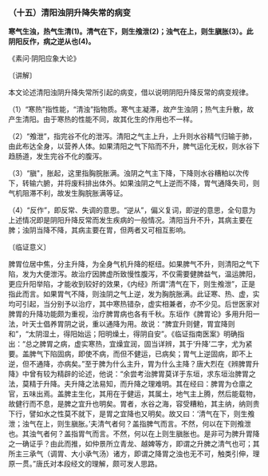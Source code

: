 ### （十五）清阳浊阴升降失常的病变

**寒气生浊，热气生清(1)。清气在下，则生飧泄(2)；浊气在上，则生䐜胀(3）。此阴阳反作，病之逆从也(4)。**

​《素问·阴阳应象大论》

〔讲解〕

本文论述清阳浊阴升降失常所引起的病变，借以说明阴阳升降反常的病变规律。

（1）“寒热”指性能，“清浊”指物质。寒气主凝滞，故产生浊阴；热气主升散，故产生清阳。由于寒热的性能不同，故其化生的作用也不一样。

（2）“飧泄”，指完谷不化的泄泻。清阳之气主上升，上升则水谷精气归输于肺，由此布达全身，以营养人体。如果清阳之气下陷而不升，脾气运化无权，则水谷下趋肠道，发生完谷不化的腹泻。

（3）“䐜"，胀起，这里指胸脘胀满。浊阴之气主下降，下降则水谷糟粕以次传下，转输六腑，并将废料排出体外。如果浊阴之气上逆而不降，胃气通降失司，则气机阻滞不利，故发生胸脘胀满等证。

（4）“反作”，即反常、失调的意思。“逆从”，偏义复词，即逆的意思，全句意为上述情况即是阴阳升降反常而发生疾病的一般情况。清阳当升不升，其病主要在脾；浊阴当降不降，其病主要在胃，但两者又可相互影响。

〔临证意义〕

脾胃位居中焦，分主升降，为全身气机升降的枢纽。如果脾气不升，则清阳之气下陷，发为大便泄泻。故治疗因脾虚所致慢性腹泻，不仅需要健脾益气，温运脾阳，更应升阳举陷，才能收到较好的效果，《内经》所谓“清气在下，则生飧泄”，正是指此而言。如果胃气不降，则浊阴之气上逆，发为胸脘胀满。此证寒、热、虚，实均可引起，当分别予以治疗，其中寒热错杂，虚实相兼者，亦不少见。后世医家对脾胃的升降功能颇为重视，治疗脾胃病也各有千秋。东垣作《脾胃论》多用升阳一法，叶天士倡养胃阴之说，重以通降为用。故说：“脾宜升则健，胃宜降则和”，“太阴湿土，得阳始运；阳明燥土，得阴自安”。《临证指南医案》明确指出：“总之脾胃之病，虚实寒热，宜燥宜润，固当详辨，其于‘升降’二字，尤为紧要。盖脾气下陷固病，即使不病，而但不健运，已病矣；胃气上逆固病，即不上逆，但不通降，亦病矣。”至于脾为什么主升，胃为什么主降？唐大烈在《辨脾胃升降》中曾有较为精辟的论述，他说：“余尝考治脾胃莫详于东垣，求东垣治脾胃之法，莫精于升降。夫升降之法易知，而升降之理难明。其在经曰：脾胃为仓廪之官，五味出焉。盖脾主生化，其用在于健运，其属土，地气主上腾，然后能载物，故健行而不息，是脾之宜升也明矣。胃者，水谷之海，容受糟粕，其主纳，纳则贵下行，譬如水之性莫不就下，是胃之宜降也又明矣。故又曰：‘清气在下，则生飧泄；浊气在上，则生䐜胀。’夫清气者何？盖指脾气而言。不然，何以在下则飧泄也。其浊气者何？盖指胃气而言。不然，何以在上则生䐜胀也。是非可为脾升胃降之一确证乎？由此而推，如仲景所立青龙、越婢等方，即谓之升脾之清气也可；其所主三承气（调胃、大小承气汤）诸方，即谓之降胃之浊也无不可，触类引伸，理原一贯。”唐氏对本段经文的理解，颇可发人思路。


